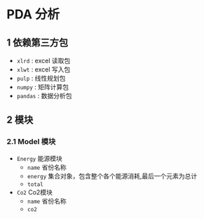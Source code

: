 # PDA 分析

## 1 依赖第三方包
+ `xlrd` : excel 读取包
+ `xlwt` : excel 写入包
+ `pulp` : 线性规划包
+ `numpy` : 矩阵计算包
+ `pandas` : 数据分析包

## 2 模块

### 2.1 Model 模块

+ `Energy` 能源模块
    + `name` 省份名称
    + `energy` 集合对象，包含整个各个能源消耗,最后一个元素为总计
    + `total` 
+ `Co2` Co2模块
    + `name` 省份名称
    + `co2` 
